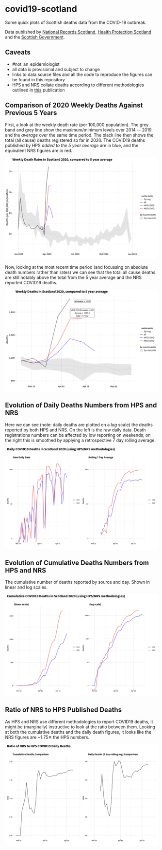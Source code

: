 # covid19-scotland
Some quick plots of Scottish deaths data from the COVID-19 outbreak. 

Data published by [National Records Scotland](https://www.nrscotland.gov.uk/), [Health Protection Scotland](https://www.hps.scot.nhs.uk) and the [Scottish Government](https://statistics.gov.scot).

## Caveats

* #not_an_epidemiologist
* all data is provisional and subject to change
* links to data source files and all the code to reproduce the figures can be found in this repository
* HPS and NRS collate deaths according to different methodologies outlined in [this](https://www.nrscotland.gov.uk/covid19stats) publication

## Comparison of 2020 Weekly Deaths Against Previous 5 Years

First, a look at the weekly death rate (per 100,000 population). The grey band and grey line show the maximum/minimum levels over 2014 -- 2019 and the *average* over the same time period. The black line then shows the total (all cause) deaths registered so far in 2020. The COVID19 deaths published by HPS *added to the 5 year average* are in blue, and the equivalent NRS figures are in red.

![](pics/deaths_comp_rate_year.png)

Now, looking at the most recent time period (and focussing on absolute death numbers rather than rates) we can see that the total all cause deaths are still notably above the total from the 5 year average and the NRS reported COVID19 deaths. 

![](pics/deaths_comp_recent.png)

## Evolution of Daily Deaths Numbers from HPS and NRS

Here we can see (note: daily deaths are plotted on a *log* scale) the deaths reported by both HPS and NRS. On the left is the raw daily data. Death registrations numbers can be affected by low reporting on weekends; on the right this is smoothed by applying a retrospective 7 day rolling average.

![](pics/deaths_daily_sources_combined.png)

## Evolution of Cumulative Deaths Numbers from HPS and NRS

The cumulative number of deaths reported by source and day. Shown in linear and log scales.

![](pics/cum_combined.png)

## Ratio of NRS to HPS Published Deaths

As HPS and NRS use different methodologies to report COVID19 deaths, it might be (marginally) instructive to look at the ratio between them. Looking at both the cumulative deaths and the daily death figures, it looks like the NRS figures are ~1.75✕ the HPS numbers.

![](pics/ratio_combined.png)


